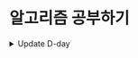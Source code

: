 # 알고리즘 공부하기

<details>
<summary>Update D-day</summary>
<div markdown="1">
24.05.11 조금 더 열심히 하자... DFS/BFS 문제 풀이 완료<br/>
24.05.13 정렬에 관해 공부한날, 삽입,선택,퀵 화이팅!<br/>
24.05.14 이진탐색에 대해 공부한날, 순차탐색보다 효율적!<br/>
24.05.23 다이나믹 프로그래밍 <br/>
24.05.24 다이나믹 프로그래밍, 이진탐색 1문제  <br/>
24.05.26 ... 아무거또 못함  <br/>
24.05.29 DP 못푼문제 풀기  <br/>
24.05.31 다익스트라, 플로이드워셜 </br>
24.06.01 서로소 집합, 크루스칼 알고리즘 </br>
24.06.04 그리디(순열,조합) 5문제 </br>
24.06.05 구현 4문제 </br>
24.06.06 DFS/BFS 4문제 </br>
24.06.07 DFS/BFS 2문제...둘다 틀림.. </br>
24.06.09 정렬 3문제, 이진탐색 3문제 </br>
24.06.10 DP 3문제 </br>
24.06.11 다익스트라 2문제, 플로이드 워셜 2문제 </br>
24.06.12 알고리즘 고득점 kit </br>
24.06.13 소프티어 모의 HSAT, 어렵다.. 정말루.. </br>
24.06.14 프로그래머스 해시 2문제 </br>
24.06.15 프로그래머스 해시 1문제 </br>
24.06.19 프로그래머스 해시 1문제 </br>
24.06.26 프로그래머스 해시 1문제 </br>
24.06.27 프로그래머스 DFS/BFS 1문제 </br>
24.06.28 프로그래머스 DFS/BFS 1문제 </br>
24.06.29 현대 오토에버 코딩테스트 </br>
24.07.01 프로그래머스 BFS 1문제 </br>
24.07.03 bj 구현 2문제, BFS 1문제 </br>
24.07.04 프로그래머스 복습, 그리디 1문제 </br>
24.07.05 플라잉닥터 프로그래머스 코테(자바스크립트) </br>
24.07.10 bj DP 1문제, pg 완전탐색 1문제 </br>
24.07.11 pg 해시 1문제 </br>
24.07.12 heap 1문제 </br>

</div>
</details>
